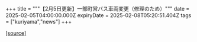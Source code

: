 +++
title = """【2月5日更新】一部町営バス車両変更（修理のため）"""
date = 2025-02-05T04:00:00.000Z
expiryDate = 2025-02-08T05:20:51.404Z
tags = ["kuriyama","news"]
+++


[[source]](https://www.town.kuriyama.hokkaido.jp/soshiki/47/30235.html)
